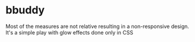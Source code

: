 # bbuddy
Most of the measures are not relative resulting in a non-responsive design.
It's a simple play with glow effects done only in CSS
